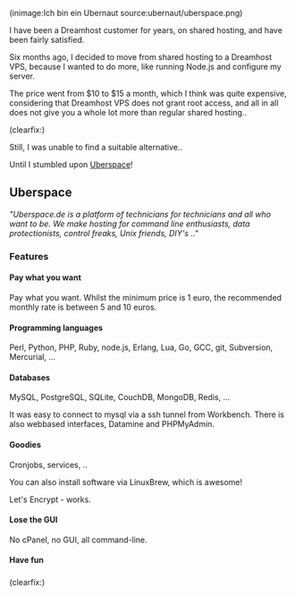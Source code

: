 <!--
Title: Ich bin ein Ubernaut
Author: Jacob Moen
Date: 2016/12/07 20:02
Datetime: 2016-12-07
Description: I have moved my websites from Dreamhost to Uberspace 
View: post
Disqusid: /2016/december/ich-bin-ein-ubernaut
ogimage: ubernaut/uberspace.png
thumb: ubernaut/uberspace_custom.png
Keywords: uberspace, ubernaut, hosting, dreamhost
Tags: hosting, uberspace
blogpost: true
published: false
-->
(inimage:Ich bin ein Ubernaut source:ubernaut/uberspace.png)

I have been a Dreamhost customer for years, on shared hosting, and have been fairly satisfied.

Six months ago, I decided to move from shared hosting to a Dreamhost VPS, because I wanted to do more, like running Node.js and configure my server.

The price went from $10 to $15 a month, which I think was quite expensive, considering that Dreamhost VPS does not grant root access, and all in all does not give you a whole lot more than regular shared hosting..

(clearfix:)

Still, I was unable to find a suitable alternative.. 

Until I stumbled upon [Uberspace](https://uberspace.de/)!

## Uberspace ##

*"Uberspace.de is a platform of technicians for technicians and all who want to be. We make hosting for command line enthusiasts, data protectionists, control freaks, Unix friends, DIY's .."*

### Features ###

#### Pay what you want ####

Pay what you want.
Whilst the minimum price is 1 euro, the recommended monthly rate is between 5 and 10 euros.

#### Programming languages ####

Perl, Python, PHP, Ruby, node.js, Erlang, Lua, Go, GCC, git, Subversion, Mercurial, ...

#### Databases ####

MySQL, PostgreSQL, SQLite, CouchDB, MongoDB, Redis, ...

It was easy to connect to mysql via a ssh tunnel from Workbench. There is also webbased interfaces, Datamine and PHPMyAdmin.

#### Goodies ####

Cronjobs, services, ..

You can also install software via LinuxBrew, which is awesome!

Let's Encrypt - works.

#### Lose the GUI ####

No cPanel, no GUI, all command-line.

#### Have fun ####

###  ###

(clearfix:)
